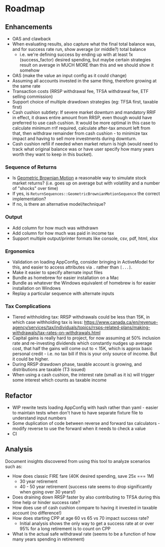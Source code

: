 # Roadmap

## Enhancements

- OAS and clawback
- When evaluating results, also capture what the final total balance was, and for success rate run, show average (or middle?) total balance
  - i.e. we're defining success by ending up with at least 1x (success_factor) desired spending, but maybe certain strategies result on average in MUCH MORE than this and we should show it somehow
- OAS (make the value an input config as it could change)
- Assuming all accounts invested in the same thing, therefore growing at the same rate
- Transaction costs (RRSP withdrawal fee, TFSA withdrawal fee, ETF selling commission)
- Support choice of multiple drawdown strategies (eg: TFSA first, taxable first)
- Cash cushion subtlety: If severe market downturn and mandatory RRIF in effect, it draws entire amount from RRSP, even though would have preferred to use cash cushion. It would be more optimal in this case to calculate minimum rrif required, calculate after-tax amount left from that, then withdraw remainder from cash cushion - to minimize tax impact and having to sell more investments during downturn.
- Cash cushion refill if needed when market return is high (would need to track what original balance was or have user specify how many years worth they want to keep in this bucket).

### Sequence of Returns

- Is [Geometric Brownian Motion](https://www.columbia.edu/~ks20/FE-Notes/4700-07-Notes-GBM.pdf) a reasonable way to simulate stock market returns? (i.e. goes up on average but with volatility and a number of "shocks" over time)
- If yes, is `ReturnSequences::GeometricBrownianMotionSequence` the correct implementation?
- If no, is there an alternative model/technique?

### Output

- Add column for how much was withdrawn
- Add column for how much was paid in income tax
- Support multiple output/printer formats like console, csv, pdf, html, xlsx

### Ergonomics

- Validation on loading AppConfig, consider bringing in ActiveModel for this, and easier to access attributes via `.` rather than `[...]`.
- Make it easier to specify alternate input files
- Bundle as homebrew for easier installation on a Mac
- Bundle as whatever the Windows equivalent of homebrew is for easier installation on Windows
- Replay a particular sequence with alternate inputs

### Tax Complications

- Tiered withholding tax: RRSP withdrawals could be less than 15K, in which case withholding tax is less: https://www.canada.ca/en/revenue-agency/services/tax/individuals/topics/rrsps-related-plans/making-withdrawals/tax-rates-on-withdrawals.html
- Capital gains is really hard to project, for now assuming at 50% inclusion rate and re-investing dividends which constantly nudges up average cost, that half the gains will come out to < 15K, which is approx basic personal credit - i.e. no tax bill if this is your only source of income. But it could be higher.
- During RRSP drawdown phase, taxable account is growing, and distributions are taxable (T3 issued)
- When using a cash cushion, the interest rate (small as it is) will trigger some interest which counts as taxable income

## Refactor

- WIP rewrite tests loading AppConfig with hash rather than yaml - easier to maintain tests when don't have to have separate fixture file to understand input numbers
- Some duplication of code between reverse and forward tax calculators - modify reverse to use the forward when it needs to check a value
- CI

## Analysis

Document insights discovered from using this tool to analyze scenarios such as:

- How does classic FIRE fare (40K desired spending, save 25x === 1M)
  - 30 year retirement
  - 40 - 50 year retirement (success rate seems to drop significantly when going over 30 years!)
- Does draining down RRSP faster by also contributing to TFSA during this time help or hinder success rate?
- How does use of cash cushion compare to having it invested in taxable account (no difference!)
- How does starting CPP at age 60 vs 65 vs 70 impact success rate?
  - Initial analysis shows the only way to get a success rate at or over 95% for a long retirement is to count on CPP
- What is the actual safe withdrawal rate (seems to be a function of how many years spending in retirement)
